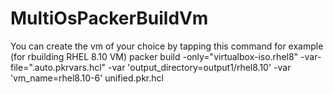 # MultiOsPackerBuildVm
You can create the vm of your choice by tapping this command for example (for rbuilding RHEL 8.10 VM)
 packer build -only="virtualbox-iso.rhel8" -var-file=".auto.pkrvars.hcl" -var 'output_directory=output1/rhel8.10' -var 'vm_name=rhel8.10-6' unified.pkr.hcl      
